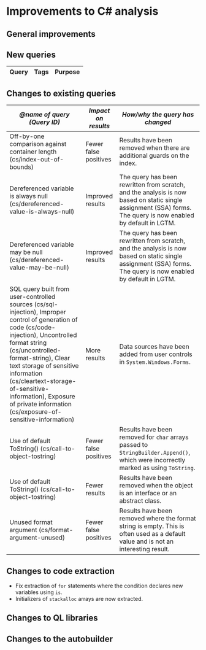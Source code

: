 # Improvements to C# analysis

## General improvements

## New queries

| **Query**                   | **Tags**  | **Purpose**                                                        |
|-----------------------------|-----------|--------------------------------------------------------------------|

## Changes to existing queries

| *@name of query (Query ID)*  | *Impact on results*    | *How/why the query has changed*   |
|------------------------------|------------------------|-----------------------------------|
| Off-by-one comparison against container length (cs/index-out-of-bounds) | Fewer false positives | Results have been removed when there are additional guards on the index. |
| Dereferenced variable is always null (cs/dereferenced-value-is-always-null) | Improved results | The query has been rewritten from scratch, and the analysis is now based on static single assignment (SSA) forms. The query is now enabled by default in LGTM. |
| Dereferenced variable may be null (cs/dereferenced-value-may-be-null) | Improved results | The query has been rewritten from scratch, and the analysis is now based on static single assignment (SSA) forms. The query is now enabled by default in LGTM. |
| SQL query built from user-controlled sources (cs/sql-injection), Improper control of generation of code (cs/code-injection), Uncontrolled format string (cs/uncontrolled-format-string), Clear text storage of sensitive information (cs/cleartext-storage-of-sensitive-information), Exposure of private information (cs/exposure-of-sensitive-information) | More results | Data sources have been added from user controls in `System.Windows.Forms`. |
| Use of default ToString() (cs/call-to-object-tostring) | Fewer false positives | Results have been removed for `char` arrays passed to `StringBuilder.Append()`, which were incorrectly marked as using `ToString`. |
| Use of default ToString() (cs/call-to-object-tostring) | Fewer results | Results have been removed when the object is an interface or an abstract class. |
| Unused format argument (cs/format-argument-unused) | Fewer false positives | Results have been removed where the format string is empty. This is often used as a default value and is not an interesting result. |
 
## Changes to code extraction

* Fix extraction of `for` statements where the condition declares new variables using `is`.
* Initializers of `stackalloc` arrays are now extracted.

## Changes to QL libraries

## Changes to the autobuilder
